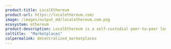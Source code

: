 ```yaml
---
product-title: LocalEthereum
product-url: https://localethereum.com/
image: /images/output_md/localethereum.com.png
ecosystem: ethereum
product-description: LocalEthereum is a self-custodial peer-to-peer local ETH marketplace. [Interview with Michael Foster, CEO and co-founder of LocalEthereum](/localethereum).
coltitle:  "Marketplaces"
colpermalink: decentralized_marketplaces
---
```

